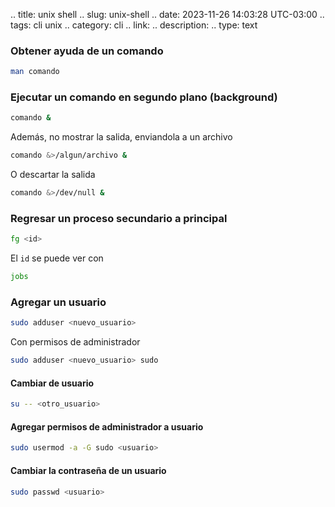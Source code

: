 .. title: unix shell
.. slug: unix-shell
.. date: 2023-11-26 14:03:28 UTC-03:00
.. tags: cli unix
.. category: cli 
.. link: 
.. description: 
.. type: text


### Obtener ayuda de un comando

```sh
man comando
```

### Ejecutar un comando en segundo plano (**background**)

```sh
comando &
```

Además, no mostrar la salida, enviandola a un archivo

```sh
comando &>/algun/archivo &
```

O descartar la salida

```sh
comando &>/dev/null &
```

### Regresar un proceso secundario a principal

```sh
fg <id>
```

El `id` se puede ver con

```sh
jobs
```

### Agregar un usuario

```sh
sudo adduser <nuevo_usuario>
```

Con permisos de administrador

```sh
sudo adduser <nuevo_usuario> sudo
```

#### Cambiar de usuario

```sh
su -- <otro_usuario>
```

#### Agregar permisos de administrador a usuario

```sh
sudo usermod -a -G sudo <usuario>
```

#### Cambiar la contraseña de un usuario

```sh
sudo passwd <usuario>
```

